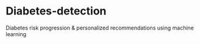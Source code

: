 # Diabetes-detection
Diabetes risk progression &amp; personalized recommendations using machine learning
